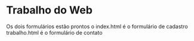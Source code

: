 # Trabalho do Web 
 
Os dois formulários estão prontos
o index.html é o formulário de cadastro
trabalho.html é o formulário de contato
